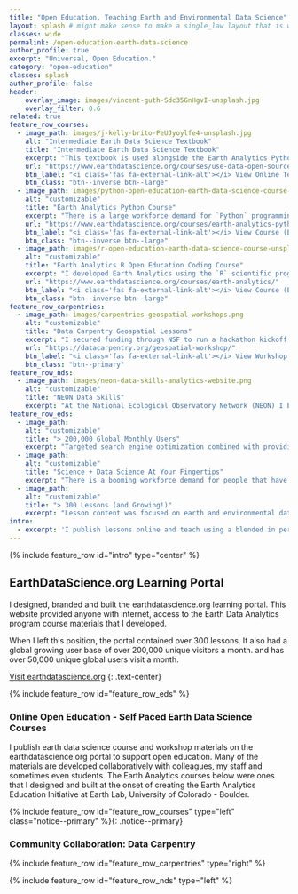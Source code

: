 ```yaml
---
title: "Open Education, Teaching Earth and Environmental Data Science"
layout: splash # might make sense to make a single_law layout that is wide
classes: wide
permalink: /open-education-earth-data-science
author_profile: true
excerpt: "Universal, Open Education."
category: "open-education"
classes: splash
author_profile: false
header:
    overlay_image: images/vincent-guth-Sdc35GnHgvI-unsplash.jpg
    overlay_filter: 0.6
related: true
feature_row_courses:
  - image_path: images/j-kelly-brito-PeUJyoylfe4-unsplash.jpg
    alt: "Intermediate Earth Data Science Textbook"
    title: "Intermediate Earth Data Science Textbook"
    excerpt: "This textbook is used alongside the Earth Analytics Python course. It contains over 100 lessons that teach `Python` lessons on topics including remote sensing imagery, using APIs to get data, working with social media data and using lidar to understand vegetation health."
    url: "https://www.earthdatascience.org/courses/use-data-open-source-python/"
    btn_label: "<i class='fas fa-external-link-alt'></i> View Online Textbook (EarthDataScience.org)"
    btn_class: "btn--inverse btn--large"
  - image_path: images/python-open-education-earth-data-science-course-unsplash.png
    alt: "customizable"
    title: "Earth Analytics Python Course"
    excerpt: "There is a large workforce demand for `Python` programming skills given it is one of the most commonly used programming languages. In the course you will find the readings and assignments associated with the course which covers `Python` lessons on earth and environmental data science topics. The course is the second of 3 in the Earth Analytics Professional Graduate Certificate."
    url: "https://www.earthdatascience.org/courses/earth-analytics-python/"
    btn_label: "<i class='fas fa-external-link-alt'></i> View Course (EarthDataScience.org)"
    btn_class: "btn--inverse btn--large"
  - image_path: images/r-open-education-earth-data-science-course-unsplash.png
    alt: "customizable"
    title: "Earth Analytics R Open Education Coding Course"
    excerpt: "I developed Earth Analytics using the `R` scientific programming language course during my first year at CU-Boulder. It was a test to see what happened when I placed an entire course online. After optimizing the course for search engine visibility (SEO) the course was discovered and people began working through it."
    url: "https://www.earthdatascience.org/courses/earth-analytics/"
    btn_label: "<i class='fas fa-external-link-alt'></i> View Course (EarthDataScience.org)"
    btn_class: "btn--inverse btn--large"
feature_row_carpentries:
  - image_path: images/carpentries-geospatial-workshops.png
    alt: "customizable"
    title: "Data Carpentry Geospatial Lessons"
    excerpt: "I secured funding through NSF to run a hackathon kickoff to develop a new Carpentries (Data Carpentry) open geospatial data in `R` 2-day workshop. These lessons utilized data from the National Ecological Observatory Network (NEON) sites. After several years of development at NEON, the lessons are now in the hands of an active and engaged Carpentry community to be taught by instructors across the globe and have been formally published by the Carpentries. "
    url: "https://datacarpentry.org/geospatial-workshop/"
    btn_label: "<i class='fas fa-external-link-alt'></i> View Workshop (datacarpentry.org)"
    btn_class: "btn--primary"
feature_row_nds:
  - image_path: images/neon-data-skills-analytics-website.png
    alt: "customizable"
    title: "NEON Data Skills"
    excerpt: "At the National Ecological Observatory Network (NEON) I built the NEON Data Skills program. NEON data skills scaled training that helps the community work with and use NEON data using an online, open education learning portal. When I left NEON, the data skills portal had 12-16,000 unique global users a month and was quickly growing. The portal has since been merged with larger neonscience website."
feature_row_eds:
  - image_path:
    alt: "customizable"
    title: "> 200,000 Global Monthly Users"
    excerpt: "Targeted search engine optimization combined with providing maintained and tested tutorials on in-demand skills lead to global website reach."
  - image_path:
    alt: "customizable"
    title: "Science + Data Science At Your Fingertips"
    excerpt: "There is a booming workforce demand for people that have both science and data science knowledge and skills. This intersection is what defines the earthdatascience.org portal."
  - image_path:
    alt: "customizable"
    title: "> 300 Lessons (and Growing!)"
    excerpt: "Lesson content was focused on earth and environmental data science skills. These skills included working with a suite of data types including spatial, tabular, time series and remote sensing."
intro:
  - excerpt: 'I publish lessons online and teach using a blended in person and online approach to open doors for non traditional students who may not otherwise have access to learning earth data science.'
---
```


{% include feature_row id="intro" type="center" %}



<!-- <div class="notice-white">
  <div class="body__content-block" markdown="1">

## I believe that high quality, maintained open education materials can make access to data science skills more universal
{: .fancy-header }

</div>
</div> -->

<div class="body__content-block" markdown="1">

## EarthDataScience.org Learning Portal

I designed, branded and built the earthdatascience.org learning portal. This website provided anyone with internet, access to the Earth Data Analytics 
program course materials that I developed. 

When I left this position, the portal contained over 300 lessons. It also had a global growing user base of 
over 200,000 unique visitors a month. and has over 50,000 unique global users
visit a month. 

<a href="https://www.earthdatascience.org" target="_blank" class="btn btn--large btn--inverse"><i class="fas fa-external-link-alt"></i> Visit earthdatascience.org</a>
{: .text-center}

{% include feature_row id="feature_row_eds" %}

</div>


<div class="body__content-block" markdown="1">

### Online Open Education - Self Paced Earth Data Science Courses

I publish earth data science course and workshop materials on the
earthdatascience.org portal to support open education. Many of the materials are
developed collaboratively with colleagues, my staff and sometimes even students.
The Earth Analytics courses below were ones that I designed and built
at the onset of creating the Earth Analytics Education Initiative at Earth Lab,
University of Colorado - Boulder.


{% include feature_row id="feature_row_courses" type="left" class="notice--primary" %}{: .notice--primary}
</div>

<div class="notice-white">
<div class="body__content-block" markdown="1">

### Community Collaboration: Data Carpentry

{% include feature_row id="feature_row_carpentries" type="right" %}


{% include feature_row id="feature_row_nds" type="left" %}

</div>
</div>



<!--
<div markdown="1" class="notice--primary">
### Carpentries geospatial lessons

{% include figure image_path="/images/carpentries-geospatial-workshops.png" caption="caption here" alt="alt here" class="align-left" %}


</div> -->
